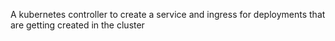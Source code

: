 A kubernetes controller to create a service and ingress for deployments that are getting created in the cluster
